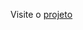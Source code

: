 Visite o <a href="https://agnesta90.github.io/projeto-android/" target="_blank" rel="external">projeto</a>
